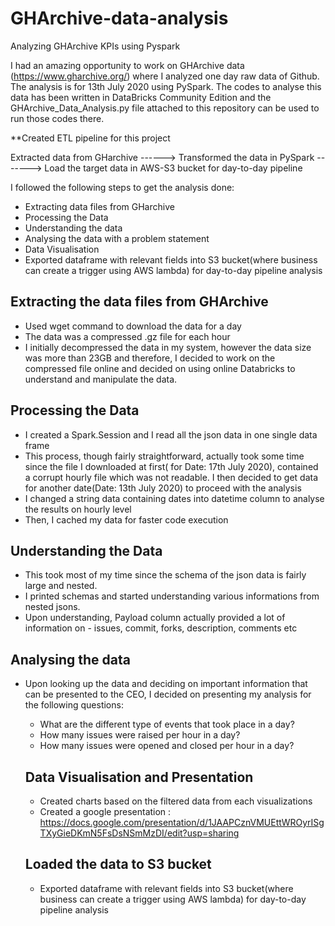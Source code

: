# GHArchive-data-analysis
Analyzing GHArchive KPIs using Pyspark 

I had an amazing opportunity to work on GHArchive data (https://www.gharchive.org/) where I analyzed one day raw data of Github. The analysis is for 13th July 2020 using PySpark. The codes to analyse this data has been written in DataBricks Community Edition and the GHArchive_Data_Analysis.py file attached to this repository can be used to run those codes there.

**Created ETL pipeline for this project

Extracted data from GHarchive ------> Transformed the data in PySpark -------> Load the target data in AWS-S3 bucket for day-to-day pipeline

I followed the following steps to get the analysis done:
- Extracting data files from GHarchive
- Processing the Data
- Understanding the data
- Analysing the data with a problem statement
- Data Visualisation
- Exported dataframe with relevant fields into S3 bucket(where business can create a trigger using AWS lambda) for day-to-day pipeline analysis

## Extracting the data files from GHArchive
- Used wget command to download the data for a day
- The data was a compressed .gz file for each hour
- I initially decompressed the data in my system, however the data size was more than 23GB and therefore, I decided to work on the compressed file online and decided on using online Databricks to understand and manipulate the data.

## Processing the Data
- I created a Spark.Session and I read all the json data in one single data frame
- This process, though fairly straightforward, actually took some time since the file I downloaded at first( for Date: 17th July 2020), contained a corrupt hourly file which was not readable. I then decided to get data for another date(Date: 13th July 2020) to proceed with the analysis
- I changed a string data containing dates into datetime column to analyse the results on hourly level
- Then, I cached my data for faster code execution

## Understanding the Data
- This took most of my time since the schema of the json data is fairly large and nested. 
- I printed schemas and started understanding various informations from nested jsons. 
- Upon understanding, Payload column actually provided a lot of information on - issues, commit, forks, description, comments etc

## Analysing the data
- Upon looking up the data and deciding on important information that can be presented to the CEO, I decided on presenting my analysis for the following questions:
  - What are the different type of events that took place in a day?
  - How many issues were raised per hour in a day?
  - How many issues were opened and closed per hour in a day?
  
  ## Data Visualisation and Presentation
  - Created charts based on the filtered data from each visualizations
  - Created a google presentation : https://docs.google.com/presentation/d/1JAAPCznVMUEttWROyrISgTXyGieDKmN5FsDsNSmMzDI/edit?usp=sharing 
  
  ## Loaded the data to S3 bucket
  - Exported dataframe with relevant fields into S3 bucket(where business can create a trigger using AWS lambda) for day-to-day pipeline analysis
  
